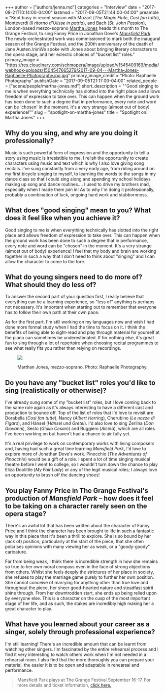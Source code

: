 +++
author = ["authors/jenna.md"]
categories = "Interview"
date = "2017-08-21T10:14:00-04:00"
lastmod = "2017-09-05T21:44:00-04:00"
preamble = "Kept busy in recent season with Mozart (*The Magic Flute*, *Così fan tutte*), Monteverdi (*Il ritorno d'Ulisse in patria*), and Bach (*St. John Passion*), London-based mezzo-soprano [Martha Jones](/scene/people/martha-jones/) heads this month to The Grange Festival, to sing Fanny Price in Jonathan Dove's [*Mansfield Park*](https://thegrangefestival.co.uk/operas/mansfield-park/). The newly-orchestrated work was commissioned to mark both the inaugural season of the Grange Festival, and the 200th anniversary of the death of Jane Austen.\n\nWe spoke with Jones about bringing literary characters to the opera stage, and her eclectic choices of \"bucket list\" roles."
primary_image = "https://res.cloudinary.com/schmopera/image/upload/v1545409169/media/webhook-uploads/1504547665279/2017-09-04---Martha-Jones-Raphaelle-Photography.jpg.jpg"
primary_image_credit = "Photo: Raphaelle Photography"
publishDate = "2017-09-05T21:17:00-04:00"
related_people = ["scene/people/martha-jones.md"]
short_description = "&quot;Good singing to me is when everything technically has slotted into the right place and allows freedom of expression to take over.  This can happen when the ground work has been done to such a degree that in performance, every note and word can be &#039;chosen&#039; in the moment. It&#039;s a very strange (almost out of body) experience!&quot;"
slug = "spotlight-on-martha-jones"
title = "Spotlight on: Martha Jones"
+++

## Why do you sing, and why are you doing it professionally?

Music is such powerful form of expression and the opportunity to tell a story using music is irresistible to me.  I relish the opportunity to create characters using music and text which is why I also love giving song recitals.  I've sung constantly from a very early age, from riding around on my first bicycle singing to myself, to learning the words to the songs in my dance class so that I could sing along and spending my school holidays making up song and dance routines.... I used to drive my brothers mad, especially when I made them join in!  As to why I'm doing it professionally, probably a combination of luck, ongoing hard work and stubbornness.

## What does "good singing" mean to you? What does it feel like when you achieve it?

Good singing to me is when everything technically has slotted into the right place and allows freedom of expression to take over.  This can happen when the ground work has been done to such a degree that in performance, every note and word can be "chosen" in the moment. It's a very strange (almost out of body) experience!   I feel that my body and brain are working together in such a way that I don’t need to think about "singing" and I can allow the character to come to the fore. 

## What do young singers need to do more of? What should they do less of?

To answer the second part of your question first, I really believe that everything can be a learning experience, so "less of" anything is perhaps not necessary.  It's important when starting out to remember that everyone has to follow their own path at their own pace. 

As for the first part, I'm still working on my languages now and wish I had done more formal study when I had the time to focus on it.  I think the benefits of being able to sight-read and play through material for yourself at the piano can sometimes be underestimated.  If for nothing else, it's great fun to sing through a lot of repertoire when choosing recital programmes to see what really fits you rather than relying on recordings. 

<figure data-type="image">

![](https://res.cloudinary.com/schmopera/image/upload/v1545409169/media/webhook-uploads/1504547702810/2017-09-04---Martha-Jones-Raphaelle-Photography-2.jpg.jpg)
<figcaption>Marthan Jones, mezzo-soprano. Photo: Raphaelle Photography.</figcaption>
</figure>

## Do you have any "bucket list" roles you'd like to sing (realistically or otherwise)?

I've already sung some of my "bucket list" roles, but I love coming back to the same role again as it's always interesting to have a different cast and production to bounce off.  Top of the list of roles that I'd love to revisit are Dorabella (*Così fan tutte*), Nancy (*Albert Herring*), Cherubino (*Le nozze di Figaro*), and Hänsel (*Hänsel und Gretel*). I'd also love to sing Zerlina (*Don Giovanni*), Sesto (*Giulio Cesare*) and Ruggiero (*Alcina*), which are all roles I've been working on but haven't had a chance to air fully yet.  

It's a real privilege to work on contemporary works with living composers and, having had such a great time learning *Mansfield Park*, I'd love to explore more of Jonathan Dove's work.  Pinocchio (*The Adventures of Pinocchio*) would be a gift of a role.  I spent a lot of time singing musical theatre before I went to college, so I wouldn't turn down the chance to play Eliza Doolittle (*My Fair Lady*) or any of the legit musical roles; I always love an opportunity to brush off the dancing shoes!

## You play Fanny Price in The Grange Festival's production of *Mansfield Park* – how does it feel to be taking on a character rarely seen on the opera stage?

There's an awful lot that has been written about the character of Fanny Price and I think the character has been brought to life in such a fantastic way in this piece that it's been a thrill to explore.  She is so bound by her (lack of) position, particularly at the start of the piece, that she often polarises opinions with many viewing her as weak, or a "goody-goody" caricature.   

Far from being weak, I think there is incredible strength in how she remains so true to her own moral compass even in the face of strong objections from others.  Whilst she feels deeply the strictures of her place in society, she refuses to play the marriage game purely to further her own position.  She cannot conceive of marrying for anything other than true love and throughout the piece, her sheer good-hearted nature and steadfast spirit shine through. From her downtrodden start, she ends up being relied upon by everyone else.  This is a character on the cusp of the most important stage of her life, and as such, the stakes are incredibly high making her a great character to play.

## What have you learned about your career as a singer, solely through professional experience? 

I'm still learning!  There's an incredible amount that can be learnt from watching other singers.  I'm fascinated by the entire rehearsal process and I find it very interesting to watch others work when I'm not needed in a rehearsal room.   I also find that the more thoroughly you can prepare your material, the easier it is to be open and adaptable in rehearsal and performance.

>Mansfield Park plays at The Grange Festival September 16-17. For more details and ticket information, [click here.](https://thegrangefestival.co.uk/operas/mansfield-park/)
